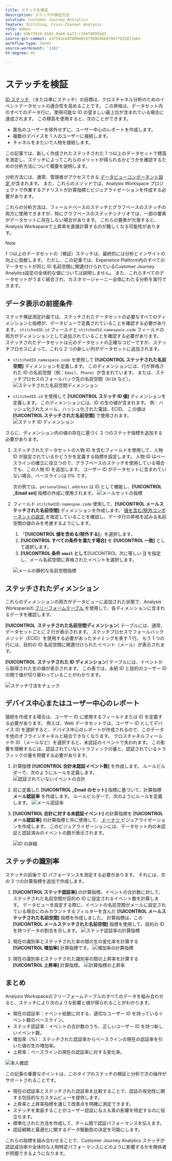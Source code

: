 ```yaml
---
title: ステッチを検証
description: ステッチの検証方法
solution: Customer Journey Analytics
feature: Stitching, Cross-Channel Analysis
role: Admin
exl-id: b9b73926-6502-4a48-ba73-c784f80950d3
source-git-commit: a37542e4df80048c0750964bb979d77625813ebe
workflow-type: tm+mt
source-wordcount: '1181'
ht-degree: 0%

---
```


# ステッチを検証

[ID ステッチ ](/help/stitching/overview.md) （または単にステッチ）の目標は、クロスチャネル分析のためのイベントデータセットの適合性を高めることです。 この昇格は、データセット内のすべてのデータ行に、使用可能な ID の望ましい最上位が含まれている場合に達成されます。 この標高を使用すると、次のことができます。

* 匿名のユーザーを除外せずに、ユーザー中心のレポートを作成します。
* 複数のデバイスを 1 人のユーザーに接続します。
* チャネルをまたいで人物を接続します。

この記事では、新しく作成されたステッチされた 1 つ以上のデータセットで標高を測定し、ステッチによってこれらのメリットが得られるかどうかを確認するための分析方法について概要を説明します。

分析方法には、通常、管理者がアクセスできる [ データビューコンポーネント設定 ](/help/data-views/component-settings/overview.md) が含まれます。 また、これらのメソッドでは、Analysis Workspace プロジェクトで作業するアナリストが計算指標とビジュアライゼーションを作成する必要があります。

これらの分析方法は、フィールドベースのステッチとグラフベースのステッチの両方に使用できますが、特にグラフベースのステッチシナリオでは、一部の要素がデータセットに存在しない場合があります。 これらの要素が欠落すると、Analysis Workspaceで上昇率を直接計算するのが難しくなる可能性があります。

>[!NOTE]
>
>1 つ以上のデータセットの（検証）ステッチは、最終的には分析とインサイトの向上に貢献します。 ただし、この記事では、Experience Platform内のすべてのデータセットが同じ ID 名前空間に関連付けられているCustomer Journey Analytics設定の全体的な値については説明しません。 また、これらすべてのデータセットがうまく結合され、カスタマージャーニー全体にわたる分析を実行できます。


## データ表示の前提条件

ステッチ検証測定計画では、ステッチされたデータセットの必要なすべてのディメンションと指標が、データビューで定義されていることを確認する必要があります。 `stitchedID.id` フィールドと `stitchedId.namespace.code` フィールドの両方がディメンションとして追加されていることを確認する必要があります。 ステッチされたデータセットは元のデータセットの正確なコピーですが、ステッチプロセスによって、これら 2 つの新しい列がデータセットに追加されます。

* `stitchedID.namespace.code` を使用して **[!UICONTROL ステッチされた名前空間]** ディメンションを定義します。 このディメンションには、行が昇格された ID の名前空間（例：`Email`、`Phone`）が含まれています。 または、ステッチプロセスのフォールバック先の名前空間（`ECID` など）。
  ![ ステッチされた名前空間ディメンション ](assets/stitchednamespace-dimension.png)

* `stitchedID.id` を使用して **[!UICONTROL ステッチ ID 値]** ディメンションを定義します。 このディメンションには、ID の生の値が含まれます。 例：ハッシュ化されたメール、ハッシュ化された電話、ECID。 この値は **[!UICONTROL ステッチされた名前空間]** で使用されます。
  ![ ステッチ ID ディメンション ](assets/stitchedid-dimension.png)


さらに、ディメンション内の値の存在に基づく 2 つのステッチ指標を追加する必要があります。

1. ステッチされたデータセットの人物 ID を含むフィールドを使用して、人物 ID が設定されているかどうかを定義する指標を設定します。 人物 ID はベースラインの確立に役立つので、グラフベースのステッチを使用している場合でも、この人物 ID を追加します。 ユーザー ID がデータセットに含まれていない場合、ベースラインは 0% です。

   次の例では、`personalEmail.address` は ID として機能し、**[!UICONTROL _Email set]** 指標の作成に使用されます。
   ![ メールセットの指標 ](assets/emailset-metric.png)

1. フィールド `stitchedID.namespae.code` 使用して、**[!UICONTROL メールステッチされた名前空間]** ディメンションを作成します。 [ 値を含む/除外コンポーネントの設定 ](/help/data-views/component-settings/include-exclude-values.md) を指定していることを確認し、データ行の昇格を試みる名前空間の値のみを考慮するようにします。
   1. 「**[!UICONTROL 値を含める/除外する]**」を選択します。
   1. **[!UICONTROL すべての条件を満たす場合]** を **[!UICONTROL 一致]** として選択します。
   1. **[!UICONTROL 条件 `email` として**&#x200B;[!UICONTROL &#x200B; 次に等しい &#x200B;]&#x200B;**]** を指定し、メール名前空間に昇格されたイベントを選択します。

   ![ メールの静的な名前空間指標 ](assets/emailstitchednamespace-metric.png)

## ステッチされたディメンション

これらのディメンションの両方がデータビューに追加された状態で、Analysis Workspaceの [ フリーフォームテーブル ](/help/analysis-workspace/visualizations/freeform-table/freeform-table.md) を使用して、各ディメンションに含まれるデータを確認します。

**[!UICONTROL &#x200B; ステッチされた名前空間ディメンション**] テーブルには、通常、データセットごとに 2 行が表示されます。 ステッチプロセスでフォールバックメソッド（ECID）を使用する必要があったタイミングを表す 1 行。 もう 1 つの行には、目的の ID 名前空間に関連付けられたイベント（メール）が表示されます。

**[!UICONTROL &#x200B; ステッチされた ID ディメンション**] テーブルには、イベントから取得された生の値が表示されます。 この表では、永続 ID と目的のユーザー ID の間で値が切り替わっていることがわかります。

![ ステッチ寸法をチェック ](assets/check-data-on-stitching.png)


## デバイス中心またはユーザー中心のレポート

接続を作成する場合は、ユーザー ID に使用するフィールドまたは ID を定義する必要があります。 例えば、Web データセットでは、ユーザー ID としてデバイス ID を選択すると、デバイス中心のレポートが作成されるので、このデータを他のオフラインチャネルと結合できなくなります。 クロスチャネルフィールドや ID （メールなど）を選択すると、未認証のイベントで失われます。 この影響を理解するには、認証されていないトラフィックの量と、認証されているトラフィックの量を把握する必要があります。

1. 計算指標 **[!UICONTROL 合計未認証イベント数]** を作成します。 ルールビルダーで、次のようにルールを定義します。
   ![ 認証されていないイベントの合計 ](assets/calcmetric-unauthenticatedeventsovertotal.png)

1. 前に定義した **[!UICONTROL _Email のセット]** 指標に基づいて、計算指標 **メール認証率** を作成します。 ルールビルダーで、次のようにルールを定義します。
   ![ メール認証率 ](assets/calcmetric-emailauthenticationrate.png)

1. **[!UICONTROL 合計に対する未認証イベント]** の計算指標を **[!UICONTROL メール認証率]** の計算指標と共に使用して、[ ドーナツ ](/help/analysis-workspace/visualizations/donut.md) ビジュアライゼーションを作成します。 このビジュアライゼーションには、データセット内の未認証と認証済みのイベントの数が表示されます。

   ![ID の詳細 ](assets/identification-details.png)



## ステッチの識別率

ステッチの前後で ID パフォーマンスを測定する必要があります。 それには、次の 3 つの計算指標を追加で作成します。

1. **[!UICONTROL ステッチ認証率]** の計算指標。イベントの合計数に対して、ステッチされた名前空間が目的の ID に設定されるイベント数を計算します。 データビューを設定する際に、イベントの名前空間がメールに設定されている場合にのみカウントするフィルターを含んだ **[!UICONTROL メールステッチされた名前空間]** 指標を作成しました。 計算指標は、この **[!UICONTROL メールステッチされた名前空間]** 指標を使用して、目的の ID を持つデータの割合を示します。
   ![ ステッチ認証率の計算指標 ](assets/calcmetric-stitchedauthenticationrate.png)

1. 現在の識別率とステッチされた率の間の生の変化率を計算する **[!UICONTROL 増加率]** 計算指標です。
   ![ 増加率の計算指標 ](assets/calcmetric-percentincrease.png)

1. 現在の識別率とステッチされた識別率の間の上昇率を計算する **[!UICONTROL 上昇率]** 計算指標。
   ![ 計算指標の上昇率 ](assets/calcmetric-lift.png)


## まとめ

Analysis Workspaceのフリーフォームテーブルのすべてのデータを組み合わせると、ステッチにより次のような影響と値が得られることがわかります。

* 現在の認証率：イベント総数に対する、適切なユーザー ID を持っているイベント数のベースライン。
* ステッチ認証率：イベントの合計数のうち、正しいユーザー ID を持つ新しいイベント数。
* 増加率（%）：ステッチされた認証率からベースラインの現在の認証率を引いた値の生の増加率。
* 上昇率：ベースラインの現在の認証率に対する変化率。

![ 本人確認 ](assets/identification-performance.png)

この記事の重要なポイントは、このタイプのステッチの検証と分析で次の操作がサポートされることです。

* 現在の認証率とステッチされた認証率を比較することで、認証の有効性に関する包括的なカスタムビューを提供します。
* 上昇率と上昇率指標を通じて改善点を明確に測定できます。
* ステッチを実装することがユーザー認証に与える真の影響を特定するのに役立ちます。
* 標準化された方法を作成して、チーム間で認証パフォーマンスを伝えます。
* 認証戦略と最適化に関するデータ駆動型の決定を可能にします。

これらの指標を組み合わせることで、Customer Journey Analytics ステッチが認証成功率や全体的な人物特定パフォーマンスにどのように影響するかを関係者が把握できるようになります。

